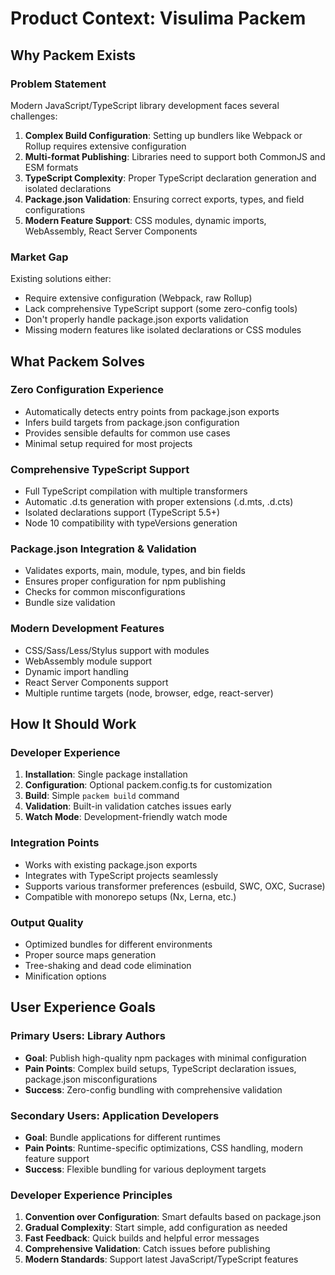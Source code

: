 # Product Context: Visulima Packem

## Why Packem Exists

### Problem Statement
Modern JavaScript/TypeScript library development faces several challenges:

1. **Complex Build Configuration**: Setting up bundlers like Webpack or Rollup requires extensive configuration
2. **Multi-format Publishing**: Libraries need to support both CommonJS and ESM formats
3. **TypeScript Complexity**: Proper TypeScript declaration generation and isolated declarations
4. **Package.json Validation**: Ensuring correct exports, types, and field configurations
5. **Modern Feature Support**: CSS modules, dynamic imports, WebAssembly, React Server Components

### Market Gap
Existing solutions either:
- Require extensive configuration (Webpack, raw Rollup)
- Lack comprehensive TypeScript support (some zero-config tools)
- Don't properly handle package.json exports validation
- Missing modern features like isolated declarations or CSS modules

## What Packem Solves

### Zero Configuration Experience
- Automatically detects entry points from package.json exports
- Infers build targets from package.json configuration
- Provides sensible defaults for common use cases
- Minimal setup required for most projects

### Comprehensive TypeScript Support
- Full TypeScript compilation with multiple transformers
- Automatic .d.ts generation with proper extensions (.d.mts, .d.cts)
- Isolated declarations support (TypeScript 5.5+)
- Node 10 compatibility with typeVersions generation

### Package.json Integration & Validation
- Validates exports, main, module, types, and bin fields
- Ensures proper configuration for npm publishing
- Checks for common misconfigurations
- Bundle size validation

### Modern Development Features
- CSS/Sass/Less/Stylus support with modules
- WebAssembly module support
- Dynamic import handling
- React Server Components support
- Multiple runtime targets (node, browser, edge, react-server)

## How It Should Work

### Developer Experience
1. **Installation**: Single package installation
2. **Configuration**: Optional packem.config.ts for customization
3. **Build**: Simple `packem build` command
4. **Validation**: Built-in validation catches issues early
5. **Watch Mode**: Development-friendly watch mode

### Integration Points
- Works with existing package.json exports
- Integrates with TypeScript projects seamlessly
- Supports various transformer preferences (esbuild, SWC, OXC, Sucrase)
- Compatible with monorepo setups (Nx, Lerna, etc.)

### Output Quality
- Optimized bundles for different environments
- Proper source maps generation
- Tree-shaking and dead code elimination
- Minification options

## User Experience Goals

### Primary Users: Library Authors
- **Goal**: Publish high-quality npm packages with minimal configuration
- **Pain Points**: Complex build setups, TypeScript declaration issues, package.json misconfigurations
- **Success**: Zero-config bundling with comprehensive validation

### Secondary Users: Application Developers
- **Goal**: Bundle applications for different runtimes
- **Pain Points**: Runtime-specific optimizations, CSS handling, modern feature support
- **Success**: Flexible bundling for various deployment targets

### Developer Experience Principles
1. **Convention over Configuration**: Smart defaults based on package.json
2. **Gradual Complexity**: Start simple, add configuration as needed
3. **Fast Feedback**: Quick builds and helpful error messages
4. **Comprehensive Validation**: Catch issues before publishing
5. **Modern Standards**: Support latest JavaScript/TypeScript features
